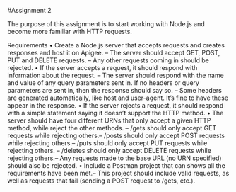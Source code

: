 #Assignment 2

The purpose of this assignment is to start working with Node.js and become more familiar with HTTP requests.

Requirements
• Create a Node.js server that accepts requests and creates responses and host it on Apigee.
– The server should accept GET, POST, PUT and DELETE requests. – Any other requests
coming in should be rejected.
• If the server accepts a request, it should respond with information about the request.
– The server should respond with the name and value of any query parameters sent in. If no headers or query parameters are sent in, then the response should say so.
– Some headers are generated automatically, like host and user-agent. It’s fine to have
these appear in the response.
• If the server rejects a request, it should respond with a simple statement saying it doesn’t support the HTTP method.
• The server should have four different URNs that only accept a given HTTP method, while reject the other methods.
– /gets should only accept GET requests while rejecting others.– /posts should only accept POST requests while rejecting others.– /puts should only accept PUT requests while rejecting others.
– /deletes should only accept DELETE requests while rejecting others.– Any requests made to the base URL (no URN specified) should also be rejected. 
• Include a Postman project that can shows all the requirements have been met.– This project should include valid requests, as well as requests that fail (sending a POST
request to /gets, etc.).
